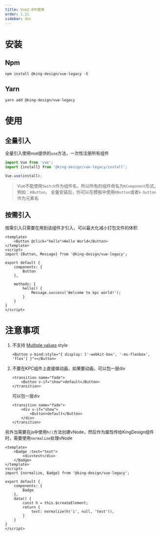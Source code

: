 ```yaml
---
title: Vue2.0中使用
order: 1.11
sidebar: doc
---
```


# 安装

## Npm 

```shell
npm install @king-design/vue-legacy -S
```

## Yarn

```shell
yarn add @king-design/vue-legacy
```

# 使用

## 全量引入

全量引入使用vue提供的`use`方法，一次性注册所有组件

```js
import Vue from 'vue';
import {install} from '@king-design/vue-legacy/install';

Vue.use(install);
```

> Vue不能使用`Switch`作为组件名，所以所有的组件命名为`KComponent`形式，例如：`KButton`，
> 全量安装后，你可以在模板中使用`KButton`或者`k-button`作为元素名

## 按需引入

按需引入只需要在用到该组件才引入，可以最大化减小打包文件的体积

```vue
<template>
    <Button @click="hello">Hello World</Button>
</template>
<script>
import {Button, Message} from '@king-design/vue-legacy';

export default {
    components: {
        Button
    },

    methods: {
        hello() {
            Message.success('Welcome to kpc world!');
        }
    }
}
</script>
```

# 注意事项

1. 不支持 [Multiple values](https://vuejs.org/v2/guide/class-and-style.html#Multiple-Values) style
    ```vue
    <Button v-bind:style="{ display: ['-webkit-box', '-ms-flexbox', 'flex'] }"></Button>
    ```
2. 不要在KPC组件上直接做动画，如果要动画，可以包一层div
    ```vue
    <transition name="fade">
        <Button v-if="show">default</Button>
    </transition>
    ```
    可以包一层div
    ```vue
    <transition name="fade">
        <div v-if="show">
            <Button>default</Button>
        </div>
    </transition>
    ```

另外当需要在js中使用`h()`方法创建vNode，然后作为属性传给KingDesign组件时，需要使用`normalize`处理vNode

```vue
<template>
    <Badge :text="text">
        <div>test</div>
    </Badge>
</template>
<script>
import {normalize, Badge} from '@king-design/vue-legacy';

export default {
    components: {
        Badge
    },
    data() {
        const h = this.$createElement;
        return {
            text: normalize(h('i', null, 'test')),
        }
    }
}
</script>
```
